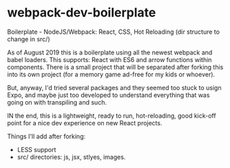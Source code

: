 # webpack-dev-boilerplate
Boilerplate - NodeJS/Webpack: React, CSS, Hot Reloading (dir structure to change in src/)

As of August 2019 this is a boilerplate using all the newest webpack and babel loaders.
This supports: React with ES6 and arrow functions within components.
There is a small project that will be separated after forking this into its own project (for a memory game ad-free for my kids or whoever).

But, anyway, I'd tried several packages and they seemed too stuck to usign Expo, and maybe just too developed to understand everything that was going on with transpiling and such.

IN the end, this is a lightweight, ready to run, hot-reloading, good kick-off point for a nice dev experience on new React projects.

Things I'll add after forking:
- LESS support
- src/ directories: js, jsx, stlyes, images.
